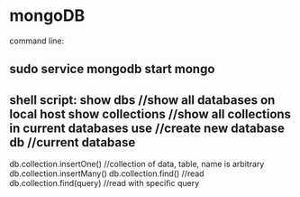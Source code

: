 # mongoDB

command line: 

sudo service mongodb start
mongo
------------------------------------------------------------------------------
shell script:
show dbs //show all databases on local host
show collections //show all collections in current databases
use //create new database
db //current database
------------------------------------------------------------------------------
db.collection.insertOne() //collection of data, table, name is arbitrary
db.collection.insertMany()
db.collection.find() //read
db.collection.find(query) //read with specific query
